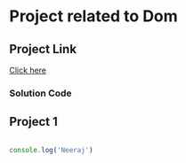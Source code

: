 # Project related to Dom

## Project Link

[Click here](https://github.com/neerajkumar8546/JS-Practice)

### Solution Code

## Project 1

```javascript

console.log('Neeraj')

```